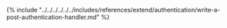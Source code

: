 {% include "../../../../../../includes/references/extend/authentication/write-a-post-authentication-handler.md" %}